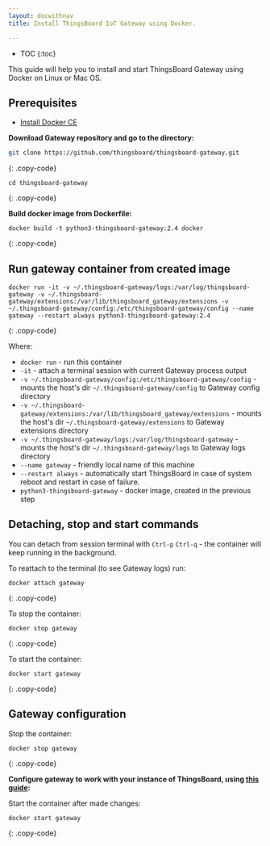 ```yaml
---
layout: docwithnav
title: Install ThingsBoard IoT Gateway using Docker.

---
```


* TOC
{:toc}

This guide will help you to install and start ThingsBoard Gateway using Docker on Linux or Mac OS.


## Prerequisites

- [Install Docker CE](https://docs.docker.com/engine/installation/)

**Download Gateway repository and go to the directory:**

```bash
git clone https://github.com/thingsboard/thingsboard-gateway.git
```
{: .copy-code}

```
cd thingsboard-gateway
```
{: .copy-code}

**Build docker image from Dockerfile:**

```
docker build -t python3-thingsboard-gateway:2.4 docker
```
{: .copy-code}

## Run gateway container from created image 

```
docker run -it -v ~/.thingsboard-gateway/logs:/var/log/thingsboard-gateway -v ~/.thingsboard-gateway/extensions:/var/lib/thingsboard_gateway/extensions -v ~/.thingsboard-gateway/config:/etc/thingsboard-gateway/config --name gateway --restart always python3-thingsboard-gateway:2.4
```
{: .copy-code}

Where: 
    
- `docker run`              - run this container
- `-it`                     - attach a terminal session with current Gateway process output
- `-v ~/.thingsboard-gateway/config:/etc/thingsboard-gateway/config`   - mounts the host's dir `~/.thingsboard-gateway/config` to Gateway config  directory
- `-v ~/.thingsboard-gateway/extensions:/var/lib/thingsboard_gateway/extensions`   - mounts the host's dir `~/.thingsboard-gateway/extensions` to Gateway extensions  directory
- `-v ~/.thingsboard-gateway/logs:/var/log/thingsboard-gateway`   - mounts the host's dir `~/.thingsboard-gateway/logs` to Gateway logs  directory
- `--name gateway`             - friendly local name of this machine
- `--restart always`        - automatically start ThingsBoard in case of system reboot and restart in case of failure.
- `python3-thingsboard-gateway`          - docker image, created in the previous step

## Detaching, stop and start commands

You can detach from session terminal with `Ctrl-p` `Ctrl-q` - the container will keep running in the background.

To reattach to the terminal (to see Gateway logs) run:

```
docker attach gateway
```
{: .copy-code}

To stop the container:

```
docker stop gateway
```
{: .copy-code}

To start the container:

```
docker start gateway
```
{: .copy-code}

## Gateway configuration

Stop the container:

```
docker stop gateway
```
{: .copy-code}

**Configure gateway to work with your instance of ThingsBoard, using [this guide](/docs/iot-gateway/all_configuration/):**

Start the container after made changes:

```
docker start gateway
```
{: .copy-code}